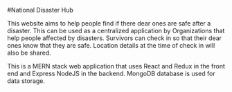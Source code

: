 #National Disaster Hub

This website aims to help people find if there dear ones are safe after a disaster. This can be used as a centralized application by Organizations that help people affected by disasters. Survivors can check in so that their dear ones know that they are safe. Location details at the time of check in will also be shared.

This is a MERN stack web application that uses React and Redux in the front end and Express NodeJS in the backend. MongoDB database is used for data storage.

